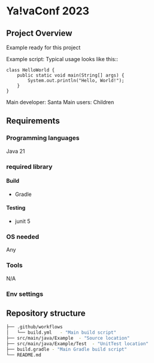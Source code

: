 Ya!vaConf 2023
===============

## Project Overview
Example ready for this project

Example script:
Typical usage looks like this::
```
class HelloWorld {
    public static void main(String[] args) {
        System.out.println("Hello, World!"); 
    }
}
```
Main developer: Santa
Main users: Children

## Requirements

### Programming languages
  Java 21

### required library

#### Build
- Gradle
  
#### Testing
- junit 5

### OS needed
  Any

### Tools
  N/A
  
### Env settings


## Repository structure
```bash
├── .github/workflows
│   └── build.yml   - "Main build script"
├── src/main/java/Example  - "Source location"
├── src/main/java/Example/Test  - "UnitTest location"
├── build.gradle - "Main Gradle build script"
└── README.md 
```
